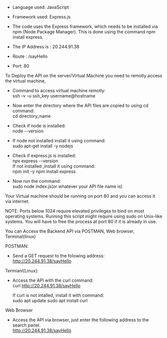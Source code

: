 - Language used: JavaScript
- Framework used: Express.js
- The code uses the Express framework, which needs to be installed via npm (Node Package Manager). This is done using the command npm install express.

- The IP Address is : 20.244.91.38
- Route : /sayHello
- Port: 80

To Deploy the API on the server/Virtual Machine you need to remotly access the virtual machine,
- Command to access virtual machine remotly: <br>
      ssh -v -u ssh_key username@hostname
  
- Now enter the directory where the API files are copied to using cd command: <br>
       cd directory_name
  
- Check if node is installed:<br> 
       node --version
  
- If node not installed install it using command:<br>
       sudo apt-get install -y nodejs
  
- Check if express.js is installed:<br>
       npx express --version<br>
  If not installed ,install it using command:<br>
               npm init -y
               npm install express
  
- Now run the command:<br>
       sudo node index.js(or whatever your API file name is)
  
Your Virtual machine should be running on port 80 and you can access it via internet.       

NOTE: Ports below 1024 require elevated privileges to bind on most operating systems. Running this script might require using sudo on Unix-like systems.
      You will have to free the process at port 80 if it is already in use.

You can Access the Backend API via POSTMAN, Web browser, Terminal(linux)

POSTMAN:
- Send a GET request to the folowing address:<br>
    http://20.244.91.38/sayHello

Termianl(Linux):
- Access the API with the curl command:<br>
    curl http://20.244.91.38/sayHello

  If curl is not intalled, install it with command:<br>
    sudo apt update
    sudo apt install curl

Web Browser
- Access the API via browser, just enter the following address to the search panel.<br>
    http://20.244.91.38/sayHello
